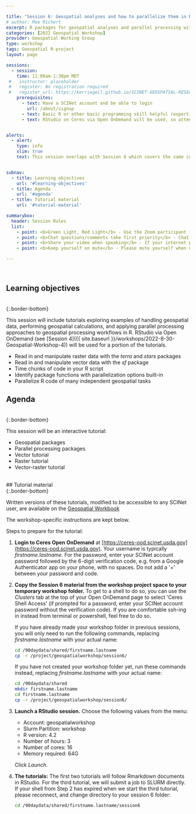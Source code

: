 ```yaml
---

title: "Session 6: Geospatial analyses and how to parallelize them in R"
# author: Moe Richert
excerpt: R packages for geospatial analyses and parallel processing with multiple tutorials 
categories: [2022 Geospatial Workshop]  
provider: Geospatial Working Group
type: workshop
tags: Geospatial R-project
layout: page

sessions:
  - session: 
    time: 11:00am-1:30pm MDT
 #   instructor: placeholder
 #   register: No registration required
 #   register_url: https://kerriegeil.github.io/SCINET-GEOSPATIAL-RESEARCH-WG/
    prerequisites:
      - text: Have a SCINet account and be able to login 
        url: /about/signup
      - text: Basic R or other basic programming skill helpful (expertise not required)
      - text: RStudio on Ceres via Open OnDemand will be used, so attending Session 4 may be helpful


alerts: 
  - alert: 
    type: info
    slim: true
    text: This session overlaps with Session 8 which covers the same content but in python instead of R.


subnav:
  - title: Learning objectives
    url: '#learning-objectives'
  - title: Agenda
    url: '#agenda'
  - title: Tutorial material
    url: '#tutorial-material'

summarybox:
  header: Session Rules
  list:
    - point: <b>Green Light, Red Light</b> - Use the Zoom participant feedback indicators to show us if you are following along successfully as well as when you need help. To access participant feed back, click on the “Participants” icon to open the participants pane/window. Click the green “yes” to indicate that you are following along successfully, click the red “no” to indicate when you need help. Ideally, you will have either the red or green indicator displayed for yourself throughout the entire tutorial. We will pause every so often to work through solutions for participants displaying a red light.
    - point: <b>Chat questions/comments take first priority</b> - Chat your question/comments either to everyone (preferred) or to the chat moderator (Ryan Lucas) privately to have your question/comment read out loud anonymously. We will answer chat questions first and call on people who have written in the chat before we take questions from raised hands.
    - point: <b>Share your video when speaking</b> - If your internet plan/connectivity allows, please share your video when speaking.
    - point: <b>Keep yourself on mute</b> - Please mute yourself when not speaking.

---
```


<br>

## Learning objectives
<br>
{:.border-bottom}

This session will include tutorials exploring examples of handling geospatial data, performing geospatial calculations, and applying parallel processing approaches to geospatial processing workflows in R. RStudio via Open OnDemand (see [Session 4]({{ site.baseurl }}/workshops/2022-8-30-Geospatial-Workshop-4)) will be used for a portion of the tutorials. 

* Read in and manipulate raster data with the *terra* and *stars* packages
* Read in and manipulate vector data with the *sf* package
* Time chunks of code in your R script
* Identify package functions with parallelization options built-in
* Parallelize R code of many independent geospatial tasks 

## Agenda
<br>
{:.border-bottom}

This session will be an interactive tutorial:

* Geospatial packages
* Parallel processing packages
* Vector tutorial 
* Raster tutorial 
* Vector-raster tutorial


<br>
## Tutorial material
<br>
{:.border-bottom}

Written versions of these tutorials, modified to be accessible to any SCINet user,
are available on the [Geospatial Workbook](https://geospatial.101workbook.org/ExampleGeoWorkflows/GRWGWorkshop)

The workshop-specific instructions are kept below.

Steps to prepare for the tutorial:

1. **Login to Ceres Open OnDemand** at [https://ceres-ood.scinet.usda.gov](https://ceres-ood.scinet.usda.gov). Your username is typically *firstname.lastname*. For the password, enter your SCINet account password followed by the 6-digit verification code, e.g. from a Google Authenticator app on your phone, with no spaces. Do not add a '+' between your password and code. 

2. **Copy the Session 6 material from the workshop project space to your temporary workshop folder.** To get to a shell to do so, you can use the *Clusters* tab at the top of your Open OnDemand page to select 'Ceres Shell Access' (if prompted for a password, enter your SCINet account password without the verification code). If you are comfortable ssh-ing in instead from terminal or powershell, feel free to do so.

    If you have already made your workshop folder in previous sessions, you will only need to run the following commands, replacing *firstname.lastname* with your actual name: 

    ```bash
    cd /90daydata/shared/firstname.lastname
    cp -r /project/geospatialworkshop/session6/
    ```

    If you have not created your workshop folder yet, run these commands instead, replacing *firstname.lastname* with your actual name:

    ```bash
    cd /90daydata/shared
    mkdir firstname.lastname
    cd firstname.lastname
    cp -r /project/geospatialworkshop/session6/ 
    ```

3. **Launch a RStudio session.** Choose the following values from the menu:

    * Account: geospatialworkshop
    * Slurm Partition: workshop
    * R version: 4.2
    * Number of hours: 3
    * Number of cores: 16
    * Memory required: 64G
  
    Click *Launch*.

4. **The tutorials:** The first two tutorials will follow Rmarkdown documents in RStudio. For the third tutorial, we will submit a job to SLURM directly. If your shell from Step 2 has expired when we start the third tutorial, please reconnect, and change directory to your session 6 folder:

    ```bash
    cd /90daydata/shared/firstname.lastname/session6
    ```





<br>